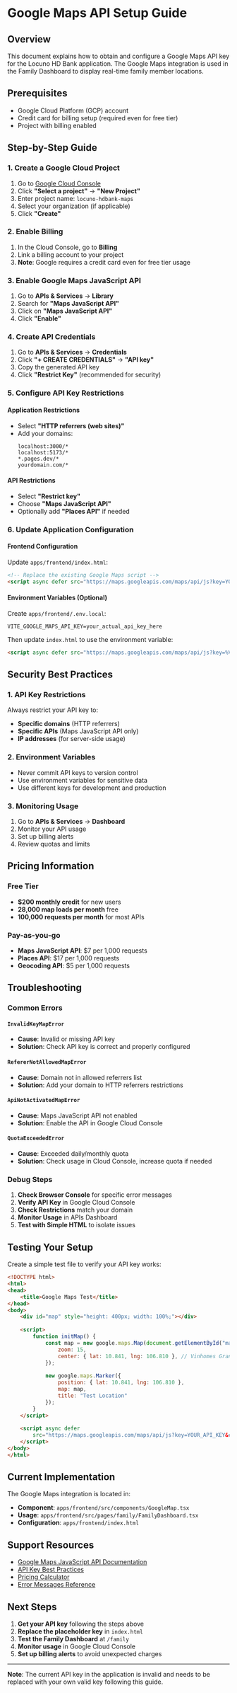 # Google Maps API Setup Guide

## Overview

This document explains how to obtain and configure a Google Maps API key for the Locuno HD Bank application. The Google Maps integration is used in the Family Dashboard to display real-time family member locations.

## Prerequisites

- Google Cloud Platform (GCP) account
- Credit card for billing setup (required even for free tier)
- Project with billing enabled

## Step-by-Step Guide

### 1. Create a Google Cloud Project

1. Go to [Google Cloud Console](https://console.cloud.google.com/)
2. Click **"Select a project"** → **"New Project"**
3. Enter project name: `locuno-hdbank-maps`
4. Select your organization (if applicable)
5. Click **"Create"**

### 2. Enable Billing

1. In the Cloud Console, go to **Billing**
2. Link a billing account to your project
3. **Note**: Google requires a credit card even for free tier usage

### 3. Enable Google Maps JavaScript API

1. Go to **APIs & Services** → **Library**
2. Search for **"Maps JavaScript API"**
3. Click on **"Maps JavaScript API"**
4. Click **"Enable"**

### 4. Create API Credentials

1. Go to **APIs & Services** → **Credentials**
2. Click **"+ CREATE CREDENTIALS"** → **"API key"**
3. Copy the generated API key
4. Click **"Restrict Key"** (recommended for security)

### 5. Configure API Key Restrictions

#### Application Restrictions
- Select **"HTTP referrers (web sites)"**
- Add your domains:
  ```
  localhost:3000/*
  localhost:5173/*
  *.pages.dev/*
  yourdomain.com/*
  ```

#### API Restrictions
- Select **"Restrict key"**
- Choose **"Maps JavaScript API"**
- Optionally add **"Places API"** if needed

### 6. Update Application Configuration

#### Frontend Configuration

Update `apps/frontend/index.html`:

```html
<!-- Replace the existing Google Maps script -->
<script async defer src="https://maps.googleapis.com/maps/api/js?key=YOUR_API_KEY_HERE&libraries=places"></script>
```

#### Environment Variables (Optional)

Create `apps/frontend/.env.local`:

```env
VITE_GOOGLE_MAPS_API_KEY=your_actual_api_key_here
```

Then update `index.html` to use the environment variable:

```html
<script async defer src="https://maps.googleapis.com/maps/api/js?key=%VITE_GOOGLE_MAPS_API_KEY%&libraries=places"></script>
```

## Security Best Practices

### 1. API Key Restrictions

Always restrict your API key to:
- **Specific domains** (HTTP referrers)
- **Specific APIs** (Maps JavaScript API only)
- **IP addresses** (for server-side usage)

### 2. Environment Variables

- Never commit API keys to version control
- Use environment variables for sensitive data
- Use different keys for development and production

### 3. Monitoring Usage

1. Go to **APIs & Services** → **Dashboard**
2. Monitor your API usage
3. Set up billing alerts
4. Review quotas and limits

## Pricing Information

### Free Tier
- **$200 monthly credit** for new users
- **28,000 map loads per month** free
- **100,000 requests per month** for most APIs

### Pay-as-you-go
- **Maps JavaScript API**: $7 per 1,000 requests
- **Places API**: $17 per 1,000 requests
- **Geocoding API**: $5 per 1,000 requests

## Troubleshooting

### Common Errors

#### `InvalidKeyMapError`
- **Cause**: Invalid or missing API key
- **Solution**: Check API key is correct and properly configured

#### `RefererNotAllowedMapError`
- **Cause**: Domain not in allowed referrers list
- **Solution**: Add your domain to HTTP referrers restrictions

#### `ApiNotActivatedMapError`
- **Cause**: Maps JavaScript API not enabled
- **Solution**: Enable the API in Google Cloud Console

#### `QuotaExceededError`
- **Cause**: Exceeded daily/monthly quota
- **Solution**: Check usage in Cloud Console, increase quota if needed

### Debug Steps

1. **Check Browser Console** for specific error messages
2. **Verify API Key** in Google Cloud Console
3. **Check Restrictions** match your domain
4. **Monitor Usage** in APIs Dashboard
5. **Test with Simple HTML** to isolate issues

## Testing Your Setup

Create a simple test file to verify your API key works:

```html
<!DOCTYPE html>
<html>
<head>
    <title>Google Maps Test</title>
</head>
<body>
    <div id="map" style="height: 400px; width: 100%;"></div>
    
    <script>
        function initMap() {
            const map = new google.maps.Map(document.getElementById("map"), {
                zoom: 15,
                center: { lat: 10.841, lng: 106.810 }, // Vinhomes Grand Park
            });
            
            new google.maps.Marker({
                position: { lat: 10.841, lng: 106.810 },
                map: map,
                title: "Test Location"
            });
        }
    </script>
    
    <script async defer 
        src="https://maps.googleapis.com/maps/api/js?key=YOUR_API_KEY&callback=initMap">
    </script>
</body>
</html>
```

## Current Implementation

The Google Maps integration is located in:
- **Component**: `apps/frontend/src/components/GoogleMap.tsx`
- **Usage**: `apps/frontend/src/pages/family/FamilyDashboard.tsx`
- **Configuration**: `apps/frontend/index.html`

## Support Resources

- [Google Maps JavaScript API Documentation](https://developers.google.com/maps/documentation/javascript)
- [API Key Best Practices](https://developers.google.com/maps/api-security-best-practices)
- [Pricing Calculator](https://mapsplatform.google.com/pricing/)
- [Error Messages Reference](https://developers.google.com/maps/documentation/javascript/error-messages)

## Next Steps

1. **Get your API key** following the steps above
2. **Replace the placeholder key** in `index.html`
3. **Test the Family Dashboard** at `/family`
4. **Monitor usage** in Google Cloud Console
5. **Set up billing alerts** to avoid unexpected charges

---

**Note**: The current API key in the application is invalid and needs to be replaced with your own valid key following this guide.
